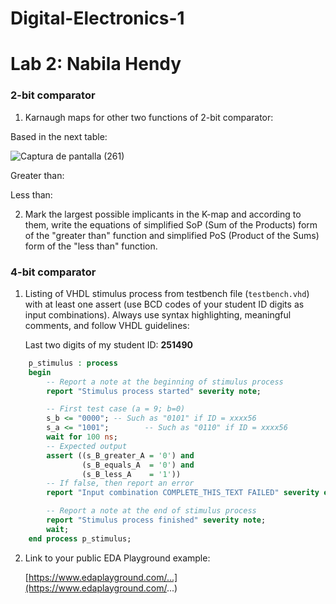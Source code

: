 # Digital-Electronics-1
# Lab 2: Nabila Hendy

### 2-bit comparator

1. Karnaugh maps for other two functions of 2-bit comparator:

Based in the next table:

![Captura de pantalla (261)](https://user-images.githubusercontent.com/115028247/220341241-afcf82e6-acba-4b76-ac24-761e6f617c45.png)



   Greater than:

   

   Less than:

   

2. Mark the largest possible implicants in the K-map and according to them, write the equations of simplified SoP (Sum of the Products) form of the "greater than" function and simplified PoS (Product of the Sums) form of the "less than" function.

   

### 4-bit comparator

1. Listing of VHDL stimulus process from testbench file (`testbench.vhd`) with at least one assert (use BCD codes of your student ID digits as input combinations). Always use syntax highlighting, meaningful comments, and follow VHDL guidelines:

   Last two digits of my student ID: **251490**

```vhdl
    p_stimulus : process
    begin
        -- Report a note at the beginning of stimulus process
        report "Stimulus process started" severity note;

        -- First test case (a = 9; b=0)
        s_b <= "0000"; -- Such as "0101" if ID = xxxx56
        s_a <= "1001";        -- Such as "0110" if ID = xxxx56
        wait for 100 ns;
        -- Expected output
        assert ((s_B_greater_A = '0') and
                (s_B_equals_A  = '0') and
                (s_B_less_A    = '1'))
        -- If false, then report an error
        report "Input combination COMPLETE_THIS_TEXT FAILED" severity error;

        -- Report a note at the end of stimulus process
        report "Stimulus process finished" severity note;
        wait;
    end process p_stimulus;
```

2. Link to your public EDA Playground example:

   [https://www.edaplayground.com/...](https://www.edaplayground.com/...)
